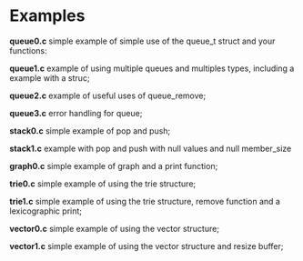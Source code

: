 # Examples

**queue0.c** simple example of simple use of the queue\_t struct and your functions:

**queue1.c** example of using multiple queues and multiples types, including a example with a struc;

**queue2.c** example of useful uses of queue\_remove;

**queue3.c** error handling for queue;

**stack0.c** simple example of pop and push;

**stack1.c** example with pop and push with null values and null member\_size

**graph0.c** simple example of graph and a print function;

**trie0.c** simple example of using the trie structure;

**trie1.c** simple example of using the trie structure, remove function and a lexicographic print;

**vector0.c** simple example of using the vector structure;

**vector1.c** simple example of using the vector structure and resize buffer;
